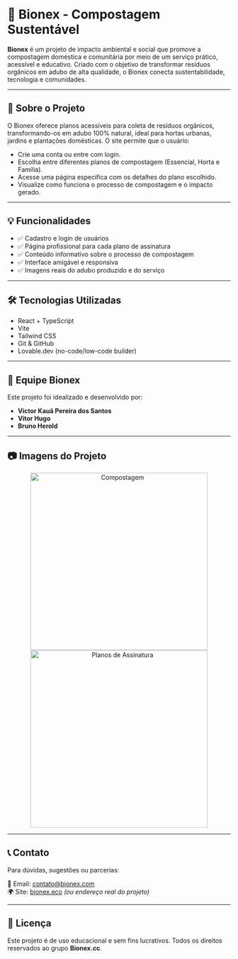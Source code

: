 # 🌱 Bionex - Compostagem Sustentável

**Bionex** é um projeto de impacto ambiental e social que promove a compostagem doméstica e comunitária por meio de um serviço prático, acessível e educativo. Criado com o objetivo de transformar resíduos orgânicos em adubo de alta qualidade, o Bionex conecta sustentabilidade, tecnologia e comunidades.

---

## 🚀 Sobre o Projeto

O Bionex oferece planos acessíveis para coleta de resíduos orgânicos, transformando-os em adubo 100% natural, ideal para hortas urbanas, jardins e plantações domésticas. O site permite que o usuário:

- Crie uma conta ou entre com login.
- Escolha entre diferentes planos de compostagem (Essencial, Horta e Família).
- Acesse uma página específica com os detalhes do plano escolhido.
- Visualize como funciona o processo de compostagem e o impacto gerado.

---

## 💡 Funcionalidades

- ✅ Cadastro e login de usuários
- ✅ Página profissional para cada plano de assinatura
- ✅ Conteúdo informativo sobre o processo de compostagem
- ✅ Interface amigável e responsiva
- ✅ Imagens reais do adubo produzido e do serviço

---

## 🛠️ Tecnologias Utilizadas

- React + TypeScript
- Vite
- Tailwind CSS
- Git & GitHub
- Lovable.dev (no-code/low-code builder)

---

## 👥 Equipe Bionex

Este projeto foi idealizado e desenvolvido por:

- **Victor Kauã Pereira dos Santos**
- **Vitor Hugo**
- **Bruno Herold**

---

## 📷 Imagens do Projeto

<p align="center">
  <img src="caminho/para/imagem1.png" width="400" alt="Compostagem">
  <img src="caminho/para/imagem2.png" width="400" alt="Planos de Assinatura">
</p>

---

## 📞 Contato

Para dúvidas, sugestões ou parcerias:

📧 Email: contato@bionex.com  
🌍 Site: [bionex.eco](https://bionex.eco) *(ou endereço real do projeto)*

---

## 🌿 Licença

Este projeto é de uso educacional e sem fins lucrativos. Todos os direitos reservados ao grupo **Bionex.cc**.
